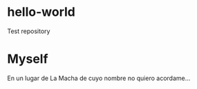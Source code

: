 # hello-world
Test repository
# Myself
En un lugar de La Macha de cuyo nombre no quiero acordame...
